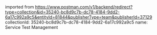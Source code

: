 imported from https://www.postman.com/v1/backend/redirect?type=collection&id=35240-bc8d9c7b-dc78-4184-9dd2-6a17c992a9c5&entityId=81844&publisherType=team&publisherId=37129
collectionId: 35240-bc8d9c7b-dc78-4184-9dd2-6a17c992a9c5
name: Service Test Management